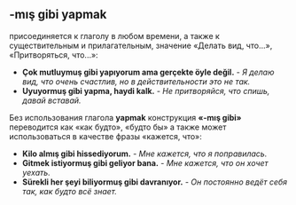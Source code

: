 ## -mış gibi yapmak

присоединяется к глаголу в любом времени, а также к существительным и прилагательным, значение «Делать вид, что...», «Притворяться, что...»:

* **Çok mutluymuş gibi yapıyorum ama gerçekte öyle değil.** - *Я делаю вид, что очень счастлив, но в действительности это не так.*
* **Uyuyormuş gibi yapma, haydi kalk.** - *Не притворяйся, что спишь, давай вставай.*

Без использования глагола **yapmak** конструкция **«-mış gibi»** переводится как «как будто», «будто бы» а также может использоваться в качестве фразы «кажется, что»:

* **Kilo almış gibi hissediyorum.** - *Мне кажется, что я поправилась.*
* **Gitmek istiyormuş gibi geliyor bana.** - *Мне кажется, что он хочет уехать.*
* **Sürekli her şeyi biliyormuş gibi davranıyor.** - *Он постоянно ведёт себя так, как будто всё знает.*